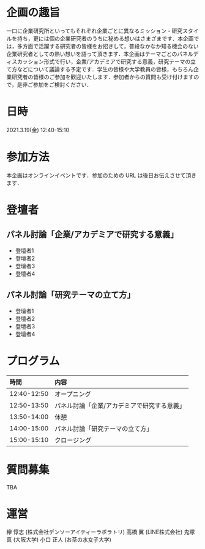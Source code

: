 # 企画の趣旨
一口に企業研究所といってもそれぞれ企業ごとに異なるミッション・研究スタイルを持ち，更には個の企業研究者のうちに秘める想いはさまざまです．本企画では，多方面で活躍する研究者の皆様をお招きして，普段なかなか知る機会のない企業研究者としての熱い想いを語って頂きます．本企画はテーマごとのパネルディスカッション形式で行い，企業/アカデミアで研究する意義，研究テーマの立て方などについて議論する予定です．学生の皆様や大学教員の皆様，もちろん企業研究者の皆様のご参加を歓迎いたします．参加者からの質問も受け付けますので，是非ご参加をご検討ください．

# 日時
2021.3.19(金) 12:40-15:10

# 参加方法
本企画はオンラインイベントです．参加のための URL は後日お伝えさせて頂きます．

# 登壇者
## パネル討論「企業/アカデミアで研究する意義」
* 登壇者1
* 登壇者2
* 登壇者3
* 登壇者4

## パネル討論「研究テーマの立て方」
* 登壇者1
* 登壇者2
* 登壇者3
* 登壇者4

# プログラム
| 時間        | 内容          |
|:-------------|:------------------|
| 12:40-12:50           | オープニング|
| 12:50-13:50           | パネル討論「企業/アカデミアで研究する意義」|
| 13:50-14:00           | 休憩|
| 14:00-15:00           | パネル討論「研究テーマの立て方」|
| 15:00-15:10           | クロージング|

# 質問募集
TBA

# 運営
欅 惇志 (株式会社デンソーアイティーラボラトリ)
高橋 翼 (LINE株式会社)
鬼塚 真 (大阪大学)
小口 正人 (お茶の水女子大学)

